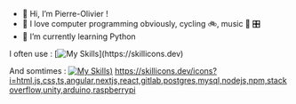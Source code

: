 - 👋 Hi, I’m Pierre-Olivier !
- 👀 I love computer programming obviously, cycling :bike:, music :guitar: :control_knobs:
- 🌱 I’m currently learning Python

I often use :
[![My Skills]([https://skillicons.dev/icons?i=js,html,css,wasm](https://skillicons.dev/icons?i=php,symfony,py,fastapi,git,github,githubactions,postman,vscode,docker,ubuntu,linux,md,bash,regex))](https://skillicons.dev)

And somtimes :
[![My Skills]([https://skillicons.dev/icons?i=html,js,css,ts,angular,nextjs,react,gitlab,postgres,mysql,nodejs,npm,stackoverflow,unity,arduino,raspberrypi))](https://skillicons.dev)
https://skillicons.dev/icons?i=html,js,css,ts,angular,nextjs,react,gitlab,postgres,mysql,nodejs,npm,stackoverflow,unity,arduino,raspberrypi

<!---
polouis/polouis is a ✨ special ✨ repository because its `README.md` (this file) appears on your GitHub profile.
You can click the Preview link to take a look at your changes.
--->
